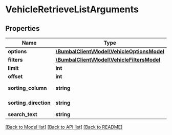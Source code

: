 # VehicleRetrieveListArguments

## Properties
Name | Type | Description | Notes
------------ | ------------- | ------------- | -------------
**options** | [**\BumbalClient\Model\VehicleOptionsModel**](VehicleOptionsModel.md) |  | [optional] 
**filters** | [**\BumbalClient\Model\VehicleFiltersModel**](VehicleFiltersModel.md) |  | [optional] 
**limit** | **int** |  | [optional] 
**offset** | **int** |  | [optional] 
**sorting_column** | **string** | Sorting Column | [optional] 
**sorting_direction** | **string** | Sorting Direction | [optional] 
**search_text** | **string** |  | [optional] 

[[Back to Model list]](../README.md#documentation-for-models) [[Back to API list]](../README.md#documentation-for-api-endpoints) [[Back to README]](../README.md)


